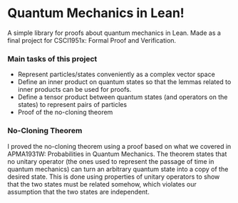 # Quantum Mechanics in Lean!

A simple library for proofs about quantum mechanics in Lean. Made as a final project for CSCI1951x: Formal Proof and Verification.

### Main tasks of this project

-   Represent particles/states conveniently as a complex vector space
-   Define an inner product on quantum states so that the lemmas related to inner products can be used for proofs.
-   Define a tensor product between quantum states (and operators on the states) to represent pairs of particles
-   Proof of the no-cloning theorem

### No-Cloning Theorem

I proved the no-cloning theorem using a proof based on what we covered in APMA1931W: Probabilities in Quantum Mechanics. The theorem states that no unitary operator (the ones used to represent the passage of time in quantum mechanics) can turn an arbitrary quantum state into a copy of the desired state. This is done using properties of unitary operators to show that the two states must be related somehow, which violates our assumption that the two states are independent.
